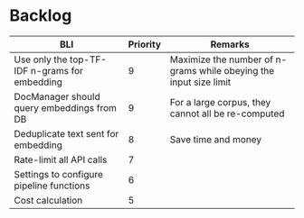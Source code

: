 # Backlog

| BLI                                           | Priority | Remarks                                                           |
|-----------------------------------------------|----------|-------------------------------------------------------------------|
| Use only the top-TF-IDF n-grams for embedding | 9        | Maximize the number of n-grams while obeying the input size limit |
| DocManager should query embeddings from DB    | 9        | For a large corpus, they cannot all be re-computed                |
| Deduplicate text sent for embedding           | 8        | Save time and money                                               |
| Rate-limit all API calls                      | 7        |                                                                   |
| Settings to configure pipeline functions      | 6        |                                                                   |
| Cost calculation                              | 5        |                                                                   |
